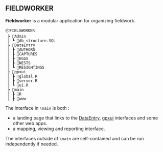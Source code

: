 ## FIELDWORKER

__Fieldworker__ is a modular application for organizing fieldwork. 



```
📦FIELDWORKER
 ┣ 📂Admin
 ┃ ┗ 📜db_structure.SQL
 ┣ 📂DataEntry
 ┃ ┣ 📂AUTHORS
 ┃ ┣ 📂CAPTURES
 ┃ ┣ 📂EGGS
 ┃ ┣ 📂NESTS
 ┃ ┗ 📂RESIGHTINGS
 ┣ 📂gpxui
 ┃ ┣ 📜global.R
 ┃ ┣ 📜server.R
 ┃ ┗ 📜ui.R
 ┣ 📂main
 ┃ ┣ 📂R
 ┃ ┣ 📂www

```

The interface in `\main` is both :  
* a landing page that links to the [DataEntry](https://github.com/mpio-be/DataEntry), [gpxui](https://github.com/mpio-be/gpxui) interfaces and some other web apps.     
* a mapping, viewing and reporting interface.

The interfaces outside of `\main` are self-contained and can be run independently if needed. 
